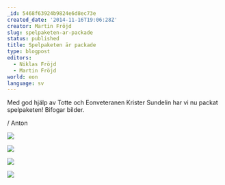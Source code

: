 ```yaml
---
_id: 5468f63924b9824e6d8ec73e
created_date: '2014-11-16T19:06:28Z'
creator: Martin Fröjd
slug: spelpaketen-ar-packade
status: published
title: Spelpaketen är packade
type: blogpost
editors:
  - Niklas Fröjd
  - Martin Fröjd
world: eon
language: sv
---
```

Med god hjälp av Totte och Eonveteranen Krister Sundelin har vi nu packat spelpaketen! Bifogar bilder.

/ Anton

![](https://helmgast.se/asset/image/packning-certifikat.jpg)

![](https://helmgast.se/asset/image/packning-krister-850.jpg)

![](https://helmgast.se/asset/image/packning-kuvert-850.jpg)

![](https://helmgast.se/asset/image/packning-spelpaket-850.jpg)
